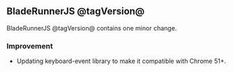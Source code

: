 ## BladeRunnerJS @tagVersion@

BladeRunnerJS @tagVersion@ contains one minor change.

### Improvement

- Updating keyboard-event library to make it compatible with Chrome 51+.